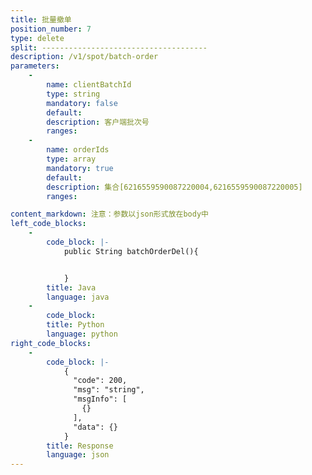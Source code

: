 ```yaml
---
title: 批量撤单
position_number: 7
type: delete
split: -------------------------------------
description: /v1/spot/batch-order
parameters:
    -
        name: clientBatchId
        type: string
        mandatory: false
        default:
        description: 客户端批次号
        ranges:
    -
        name: orderIds
        type: array
        mandatory: true
        default:
        description: 集合[6216559590087220004,6216559590087220005]
        ranges:

content_markdown: 注意：参数以json形式放在body中
left_code_blocks:
    -
        code_block: |-
            public String batchOrderDel(){


            }
        title: Java
        language: java
    -
        code_block:
        title: Python
        language: python
right_code_blocks:
    -
        code_block: |-
            {
              "code": 200,
              "msg": "string",
              "msgInfo": [
                {}
              ],
              "data": {}
            }
        title: Response
        language: json
---
```


